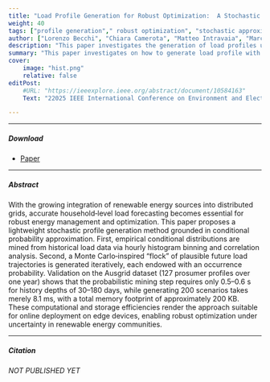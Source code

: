```yaml
---
title: "Load Profile Generation for Robust Optimization:  A Stochastic Approach Based on Conditional Probability Approximation" 
weight: 40
tags: ["profile generation"," robust optimization", "stochastic approximation"]
author: ["Lorenzo Becchi", "Chiara Camerota", "Matteo Intravaia", "Marco Bindi", "Antonio Luchetta" , "Tommaso Pecorella"]
description: "This paper investigates the generation of load profiles using a stochastic approach, focusing on creating robust estimations that rely solely on CPU resources. The methodology outlined emphasizes computational efficiency and is designed for practical implementation in resource-constrained environments. This work will be presented at the 2025 IEEE International Conference on Environment and Electrical Engineering and the 2025 IEEE Industrial and Commercial Power Systems Europe (EEEIC / I&CPS Europe), highlighting its relevance in the context of renewable energy management and optimization." 
summary: "This paper investigates on how to generate load profile with stochastic approach." 
cover:
    image: "hist.png"
    relative: false
editPost:
    #URL: "https://ieeexplore.ieee.org/abstract/document/10584163"
    Text: "22025 IEEE International Conference on Environment and Electrical Engineering and 2025 IEEE Industrial and Commercial Power Systems Europe (EEEIC / I&CPS Europe)"

---
```


---

##### Download

+ [Paper](Load.pdf)

---

##### Abstract


With the growing integration of renewable energy sources into distributed grids, accurate household‐level load forecasting becomes essential for robust energy management and optimization. This paper proposes a lightweight stochastic profile generation method grounded in conditional probability approximation. First, empirical conditional distributions are mined from historical load data via hourly histogram binning and correlation analysis. Second, a Monte Carlo‐inspired “flock” of plausible future load trajectories is generated iteratively, each endowed with an occurrence probability. Validation on the Ausgrid dataset (127 prosumer profiles over one year) shows that the probabilistic mining step requires only 0.5–0.6 s for history depths of 30–180 days, while generating 200 scenarios takes merely 8.1 ms, with a total memory footprint of approximately 200 KB. These computational and storage efficiencies render the approach suitable for online deployment on edge devices, enabling robust optimization under uncertainty in renewable energy communities.

---


##### Citation

*NOT PUBLISHED YET*


